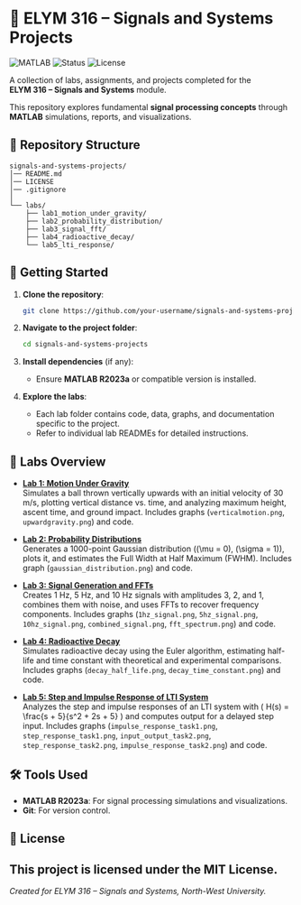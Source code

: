# 📡 ELYM 316 – Signals and Systems Projects

![MATLAB](https://img.shields.io/badge/MATLAB-R2023a-orange?logo=mathworks&logoColor=white)
![Status](https://img.shields.io/badge/Status-Active-success)
![License](https://img.shields.io/badge/License-MIT-green)

A collection of labs, assignments, and projects completed for the  
**ELYM 316 – Signals and Systems** module.

This repository explores fundamental **signal processing concepts** through **MATLAB** simulations, reports, and visualizations.

## 📂 Repository Structure
```plaintext
signals-and-systems-projects/
│── README.md
│── LICENSE
│── .gitignore
│
└── labs/
    ├── lab1_motion_under_gravity/
    ├── lab2_probability_distribution/
    ├── lab3_signal_fft/
    ├── lab4_radioactive_decay/
    └── lab5_lti_response/
```

## 🚀 Getting Started
1. **Clone the repository**:
   ```bash
   git clone https://github.com/your-username/signals-and-systems-projects.git
   ```
2. **Navigate to the project folder**:
   ```bash
   cd signals-and-systems-projects
   ```
3. **Install dependencies** (if any):
   - Ensure **MATLAB R2023a** or compatible version is installed.

4. **Explore the labs**:
   - Each lab folder contains code, data, graphs, and documentation specific to the project.
   - Refer to individual lab READMEs for detailed instructions.

## 🧪 Labs Overview
- **[Lab 1: Motion Under Gravity](labs/lab1_motion_under_gravity/)**  
  Simulates a ball thrown vertically upwards with an initial velocity of 30 m/s, plotting vertical distance vs. time, and analyzing maximum height, ascent time, and ground impact. Includes graphs (`verticalmotion.png`, `upwardgravity.png`) and code.

- **[Lab 2: Probability Distributions](labs/lab2_probability_distribution/)**  
  Generates a 1000-point Gaussian distribution (\(\mu = 0\), \(\sigma = 1\)), plots it, and estimates the Full Width at Half Maximum (FWHM). Includes graph (`gaussian_distribution.png`) and code.

- **[Lab 3: Signal Generation and FFTs](labs/lab3_signal_fft/)**  
  Creates 1 Hz, 5 Hz, and 10 Hz signals with amplitudes 3, 2, and 1, combines them with noise, and uses FFTs to recover frequency components. Includes graphs (`1hz_signal.png`, `5hz_signal.png`, `10hz_signal.png`, `combined_signal.png`, `fft_spectrum.png`) and code.

- **[Lab 4: Radioactive Decay](labs/lab4_radioactive_decay/)**  
  Simulates radioactive decay using the Euler algorithm, estimating half-life and time constant with theoretical and experimental comparisons. Includes graphs (`decay_half_life.png`, `decay_time_constant.png`) and code.

- **[Lab 5: Step and Impulse Response of LTI System](labs/lab5_lti_response/)**  
  Analyzes the step and impulse responses of an LTI system with \( H(s) = \frac{s + 5}{s^2 + 2s + 5} \) and computes output for a delayed step input. Includes graphs (`impulse_response_task1.png`, `step_response_task1.png`, `input_output_task2.png`, `step_response_task2.png`, `impulse_response_task2.png`) and code.

## 🛠️ Tools Used
- **MATLAB R2023a**: For signal processing simulations and visualizations.
- **Git**: For version control.

## 📝 License

This project is licensed under the MIT License.
---

*Created for ELYM 316 – Signals and Systems, North-West University.*
